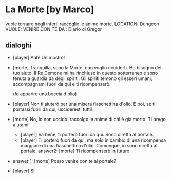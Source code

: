 # La Morte [by Marco]

vuole tornare negli inferi. raccoglie le anime morte.
LOCATION: Dungeon
VUOLE: VENIRE CON TE
DA': Diario di Gregor

## dialoghi

-   [player] Aah! Un mostro!
-   [morte] Tranquilla, sono la Morte, non voglio ucciderti. Ho bisogno del tuo aiuto. Il Re Demone mi ha rinchiuso in questo sotterraneo e sono tenuta a guardia da degli spiriti. Gli spiriti temono gli esseri umani; accompagnami fuori da qui e ti ricompenserò.

    (fa apparire una boccia d'olio)

-   [player] Non ti aiuterò per una misera fiaschettina d'olio. E poi, se ti portassi fuori da qui, uccideresti tutti!
-   [morte] No, io non uccido. raccolgo le anime di chi è già morto. Ti prego, aiutami!
    -   [player] Va bene, ti porterò fuori da qui. Sono diretta al portale.
    -   [player] Ti porterò fuori da qui, ma solo in cambio di una ricompensa maggiore di una fiaschettina d'olio. Comunque, io sono diretta al portale.
        answer2: [morte] Ti ricompenserò in futuro
-   answer 1: [morte] Posso venire con te al portale?
-   [player] Sì.
